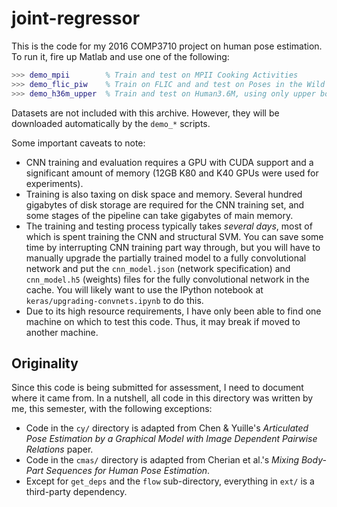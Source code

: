# joint-regressor

This is the code for my 2016 COMP3710 project on human pose estimation. To run
it, fire up Matlab and use one of the following:

```matlab
>>> demo_mpii        % Train and test on MPII Cooking Activities
>>> demo_flic_piw    % Train on FLIC and and test on Poses in the Wild
>>> demo_h36m_upper  % Train and test on Human3.6M, using only upper body
```

Datasets are not included with this archive. However, they will be downloaded
automatically by the `demo_*` scripts.

Some important caveats to note:

- CNN training and evaluation requires a GPU with CUDA support and a significant
  amount of memory (12GB K80 and K40 GPUs were used for experiments).
- Training is also taxing on disk space and memory. Several hundred gigabytes of
  disk storage are required for the CNN training set, and some stages of the
  pipeline can take gigabytes of main memory.
- The training and testing process typically takes *several days*, most of which
  is spent training the CNN and structural SVM. You can save some time by
  interrupting CNN training part way through, but you will have to manually
  upgrade the partially trained model to a fully convolutional network and put
  the `cnn_model.json` (network specification) and `cnn_model.h5` (weights) files
  for the fully convolutional network in the cache. You will likely want to use
  the IPython notebook at `keras/upgrading-convnets.ipynb` to do this.
- Due to its high resource requirements, I have only been able to find one
  machine on which to test this code. Thus, it may break if moved to another
  machine.

## Originality

Since this code is being submitted for assessment, I need to document where it
came from. In a nutshell, all code in this directory was written by me, this
semester, with the following exceptions:

- Code in the `cy/` directory is adapted from Chen & Yuille's *Articulated Pose
  Estimation by a Graphical Model with Image Dependent Pairwise Relations*
  paper.
- Code in the `cmas/` directory is adapted from Cherian et al.'s *Mixing
  Body-Part Sequences for Human Pose Estimation*.
- Except for `get_deps` and the `flow` sub-directory, everything in `ext/` is a
  third-party dependency.
